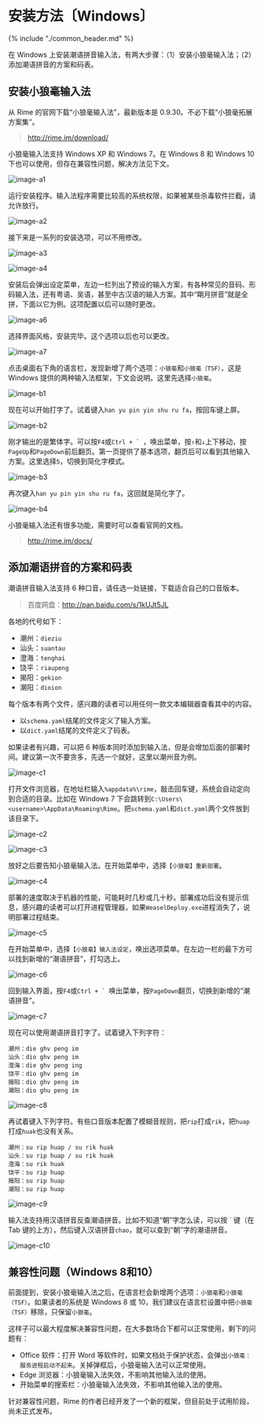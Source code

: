 # 安装方法〔Windows〕

{% include "./common_header.md" %}

在 Windows 上安装潮语拼音输入法，有两大步骤：（1）安装小狼毫输入法；（2）添加潮语拼音的方案和码表。

## 安装小狼毫输入法

从 Rime 的官网下载“小狼毫输入法”，最新版本是 0.9.30。不必下载“小狼毫拓展方案集”。

> http://rime.im/download/

小狼毫输入法支持 Windows XP 和 Windows 7。在 Windows 8 和 Windows 10 下也可以使用，但存在兼容性问题，解决方法见下文。

![image-a1]

运行安装程序。输入法程序需要比较高的系统权限，如果被某些杀毒软件拦截，请允许放行。

![image-a2]

接下来是一系列的安装选项，可以不用修改。

![image-a3]

![image-a4]

安装后会弹出设定菜单，左边一栏列出了预设的输入方案，有各种常见的音码、形码输入法，还有粤语、吴语，甚至中古汉语的输入方案。其中“朙月拼音”就是全拼，下面以它为例。这项配置以后可以随时更改。

![image-a6]

选择界面风格，安装完毕。这个选项以后也可以更改。

![image-a7]

点击桌面右下角的语言栏，发现新增了两个选项：`小狼毫`和`小狼毫（TSF）`，这是 Windows 提供的两种输入法框架，下文会说明。这里先选择`小狼毫`。

![image-b1]

现在可以开始打字了。试着键入`han yu pin yin shu ru fa`，按回车键上屏。

![image-b2]

刚才输出的是繁体字。可以按`F4`或```Ctrl + ` ```，唤出菜单，按`↑`和`↓`上下移动，按`PageUp`和`PageDown`前后翻页。第一页提供了基本选项，翻页后可以看到其他输入方案。这里选择`5`，切换到简化字模式。

![image-b3]

再次键入`han yu pin yin shu ru fa`，这回就是简化字了。

![image-b4]

小狼毫输入法还有很多功能，需要时可以查看官网的文档。

> http://rime.im/docs/

## 添加潮语拼音的方案和码表

潮语拼音输入法支持 6 种口音，请任选一处链接，下载适合自己的口音版本。

> 百度网盘：http://pan.baidu.com/s/1kUJt5JL

各地的代号如下：

- 潮州：`dieziu`
- 汕头：`suantau`
- 澄海：`tenghai`
- 饶平：`riaupeng`
- 揭阳：`gekion`
- 潮阳：`dioion`

每个版本有两个文件，感兴趣的读者可以用任何一款文本编辑器查看其中的内容。

- 以`schema.yaml`结尾的文件定义了输入方案。
- 以`dict.yaml`结尾的文件定义了码表。

如果读者有兴趣，可以把 6 种版本同时添加到输入法，但是会增加后面的部署时间。建议第一次不要贪多，先选一个就好，这里以潮州音为例。

![image-c1]

打开文件浏览器，在地址栏输入`%appdata%\rime`，敲击回车键，系统会自动定向到合适的目录。比如在 Windows 7 下会跳转到`C:\Users\<username>\AppData\Roaming\Rime`。把`schema.yaml`和`dict.yaml`两个文件放到该目录下。

![image-c2]

![image-c3]

放好之后要告知小狼毫输入法。在开始菜单中，选择`【小狼毫】重新部署`。

![image-c4]

部署的速度取决于机器的性能，可能耗时几秒或几十秒。部署成功后没有提示信息，感兴趣的读者可以打开进程管理器，如果`WeaselDeploy.exe`进程消失了，说明部署过程结束。

![image-c5]

在开始菜单中，选择`【小狼毫】输入法设定`，唤出选项菜单。在左边一栏的最下方可以找到新增的“潮语拼音”，打勾选上。

![image-c6]

回到输入界面，按`F4`或```Ctrl + ` ```唤出菜单，按`PageDown`翻页，切换到新增的“潮语拼音”。

![image-c7]

现在可以使用潮语拼音打字了。试着键入下列字符：

```
潮州：die ghv peng im
汕头：dio ghv peng im
澄海：die ghv peng ing
饶平：dio ghv peng im
揭阳：dio ghv peng im
潮阳：dio ghu peng im
```

![image-c8]

再试着键入下列字符。有些口音版本配置了模糊音规则，把`rip`打成`rik`，把`huap`打成`huak`也没有关系。

```
潮州：su rip huap / su rik huak
汕头：su rip huap / su rik huak
澄海：su rik huak
饶平：su rip huap
揭阳：su rip huap
潮阳：su rip huap
```

![image-c9]

输入法支持用汉语拼音反查潮语拼音。比如不知道“朝”字怎么读，可以按 \` 键（在 Tab 键的上方），然后键入汉语拼音`chao`，就可以查到“朝”字的潮语拼音。

![image-c10]

## 兼容性问题（Windows 8和10）

前面提到，安装小狼毫输入法之后，在语言栏会新增两个选项：`小狼毫`和`小狼毫（TSF）`。如果读者的系统是 Windows 8 或 10，我们建议在语言栏设置中把`小狼毫（TSF）`移除，只保留`小狼毫`。

这样子可以最大程度解决兼容性问题，在大多数场合下都可以正常使用，剩下的问题有：

- Office 软件：打开 Word 等软件时，如果文档处于保护状态，会弹出`小狼毫：服务进程启动不起来`。关掉弹框后，小狼毫输入法可以正常使用。
- Edge 浏览器：小狼毫输入法失效，不影响其他输入法的使用。
- 开始菜单的搜索栏：小狼毫输入法失效，不影响其他输入法的使用。

针对兼容性问题，Rime 的作者已经开发了一个新的框架，但目前处于试用阶段，尚未正式发布。

[image-a1]: http://ww1.sinaimg.cn/large/006mIeATjw1f2ai9l6mqyj30sg0lcwhd.jpg
[image-a2]: http://ww4.sinaimg.cn/large/006mIeATjw1f2ai9lmksdj30sg0lcn01.jpg
[image-a3]: http://ww4.sinaimg.cn/large/006mIeATjw1f2ai9mcrngj30sg0lcq6t.jpg
[image-a4]: http://ww4.sinaimg.cn/large/006mIeATjw1f2ai9msya4j30sg0lcwi7.jpg
[image-a5]: http://ww4.sinaimg.cn/large/006mIeATjw1f2ai9nloqkj30sg0lcwic.jpg
[image-a6]: http://ww4.sinaimg.cn/large/006mIeATjw1f2ai9o3rzqj30sg0lcn13.jpg
[image-a7]: http://ww1.sinaimg.cn/large/006mIeATjw1f2ai9ondg7j30sg0lcdjy.jpg
[image-a8]: http://ww3.sinaimg.cn/large/006mIeATjw1f2ai9p2lq0j30sg0lcwi2.jpg

[image-b1]: http://ww4.sinaimg.cn/large/006mIeATjw1f2aiempz48j30sg0lctaw.jpg
[image-b2]: http://ww3.sinaimg.cn/large/006mIeATjw1f2aien6s3sj30sg0lc76u.jpg
[image-b3]: http://ww4.sinaimg.cn/large/006mIeATjw1f2aienthpej30sg0lcgo5.jpg
[image-b4]: http://ww3.sinaimg.cn/large/006mIeATjw1f2aieo9qwoj30sg0lc0vc.jpg

[image-c1]: http://ww4.sinaimg.cn/large/006mIeATjw1f2aij8s6btj30sg0lc775.jpg
[image-c2]: http://ww4.sinaimg.cn/large/006mIeATjw1f2aij98ozyj30sg0lc77d.jpg
[image-c3]: http://ww2.sinaimg.cn/large/006mIeATjw1f2aij9qe5yj30sg0lcwjd.jpg
[image-c4]: http://ww4.sinaimg.cn/large/006mIeATjw1f2aija7gdjj30sg0lctca.jpg
[image-c5]: http://ww4.sinaimg.cn/large/006mIeATjw1f2aijasbf5j30sg0lcn17.jpg
[image-c6]: http://ww3.sinaimg.cn/large/006mIeATjw1f2aijbdxgij30sg0lcq5w.jpg
[image-c7]: http://ww3.sinaimg.cn/large/006mIeATjw1f2aijbv2u6j30sg0lc0vj.jpg
[image-c8]: http://ww2.sinaimg.cn/large/006mIeATjw1f2aijdze38j30sg0lcmzw.jpg
[image-c9]: http://ww3.sinaimg.cn/large/006mIeATjw1f2aijem663j30sg0lcdih.jpg
[image-c10]: http://ww1.sinaimg.cn/large/006mIeATjw1f2aijf2ylxj30sg0lc415.jpg
